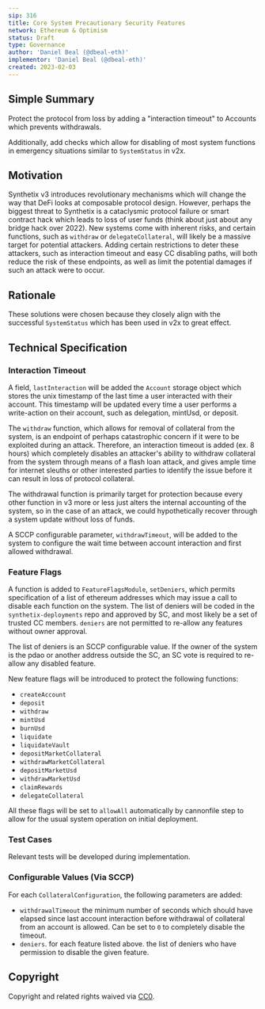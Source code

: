 ```yaml
---
sip: 316
title: Core System Precautionary Security Features
network: Ethereum & Optimism
status: Draft
type: Governance
author: 'Daniel Beal (@dbeal-eth)'
implementor: 'Daniel Beal (@dbeal-eth)'
created: 2023-02-03
---
```


<!--You can leave these HTML comments in your merged SIP and delete the visible duplicate text guides, they will not appear and may be helpful to refer to if you edit it again. This is the suggested template for new SIPs. Note that an SIP number will be assigned by an editor. When opening a pull request to submit your SIP, please use an abbreviated title in the filename, `sip-draft_title_abbrev.md`. The title should be 44 characters or less.-->

## Simple Summary

<!--"If you can't explain it simply, you don't understand it well enough." Simply describe the outcome the proposed changes intends to achieve. This should be non-technical and accessible to a casual community member.-->

Protect the protocol from loss by adding a "interaction timeout" to Accounts which prevents withdrawals.

Additionally, add checks which allow for disabling of most system functions in emergency situations similar to `SystemStatus` in v2x.

## Motivation

<!--This is the problem statement. This is the *why* of the SIP. It should clearly explain *why* the current state of the protocol is inadequate.  It is critical that you explain *why* the change is needed, if the SIP proposes changing how something is calculated, you must address *why* the current calculation is inaccurate or wrong. This is not the place to describe how the SIP will address the issue!-->

Synthetix v3 introduces revolutionary mechanisms which will change the way that DeFi looks at composable protocol design. However, perhaps the biggest threat to Synthetix
is a cataclysmic protocol failure or smart contract hack which leads to loss of user funds (think about just about any bridge hack over 2022). New systems come with 
inherent risks, and
certain functions, such as `withdraw` or `delegateCollateral`, will likely be a massive target for potential attackers. Adding certain restrictions to deter
these attackers, such as interaction timeout and easy CC disabling paths, will both reduce the risk of these endpoints, as well as limit the potential damages
if such an attack were to occur.

## Rationale

<!--This is where you explain the reasoning behind how you propose to solve the problem. Why did you propose to implement the change in this way, what were the considerations and trade-offs. The rationale fleshes out what motivated the design and why particular design decisions were made. It should describe alternate designs that were considered and related work. The rationale may also provide evidence of consensus within the community, and should discuss important objections or concerns raised during discussion.-->

These solutions were chosen because they closely align with the successful `SystemStatus` which has been used in v2x to great effect.

## Technical Specification

<!--The technical specification should outline the public API of the changes proposed. That is, changes to any of the interfaces Synthetix currently exposes or the creations of new ones.-->

### Interaction Timeout

A field, `lastInteraction` will be added the `Account` storage object which stores the unix timestamp of the last time a user interacted with their account. This timestamp will be updated every time a user performs a write-action on their
account, such as delegation, mintUsd, or deposit.

The `withdraw` function, which allows for removal of collateral from the system, is an endpoint of perhaps catastrophic concern if it were to be
exploited during an attack. Therefore, an interaction timeout is added (ex. 8 hours) which completely disables an attacker's ability to withdraw collateral
from the system through means of a flash loan attack, and gives ample time for internet sleuths or other interested parties to identify the issue
before it can result in loss of protocol collateral.

The withdrawal function is primarily target for protection because every other function in v3 more or less just alters the internal accounting of the system,
so in the case of an attack, we could hypothetically recover through a system update without loss of funds.

A SCCP configurable parameter, `withdrawTimeout`, will be added to the system to configure the wait time between account interaction and first allowed
withdrawal.

### Feature Flags

A function is added to `FeatureFlagsModule`, `setDeniers`, which permits specification of a list of ethereum addresses which may issue a call to disable
each function on the system. The list of deniers will be coded in the `synthetix-deployments` repo and approved by SC, and most likely be a set of trusted
CC members. `deniers` are not permitted to re-allow any features without owner approval.

The list of deniers is an SCCP configurable value. If the owner of the system is the pdao or another address outside the SC, an SC vote is required to re-allow any disabled feature.

New feature flags will be introduced to protect the following functions:

* `createAccount`
* `deposit`
* `withdraw`
* `mintUsd`
* `burnUsd`
* `liquidate`
* `liquidateVault`
* `depositMarketCollateral`
* `withdrawMarketCollateral`
* `depositMarketUsd`
* `withdrawMarketUsd`
* `claimRewards`
* `delegateCollateral`

All these flags will be set to `allowAll` automatically by cannonfile step to allow for the usual system operation on initial deployment.

### Test Cases

<!--Test cases for an implementation are mandatory for SIPs but can be included with the implementation..-->

Relevant tests will be developed during implementation.

### Configurable Values (Via SCCP)

<!--Please list all values configurable via SCCP under this implementation.-->

For each `CollateralConfiguration`, the following parameters are added:
* `withdrawalTimeout` the minimum number of seconds which should have elapsed since last account interaction before withdrawal of collateral from an account is allowed. Can be set to `0` to completely disable the timeout.
* `deniers`. for each feature listed above. the list of deniers who have permission to disable the given feature.

## Copyright

Copyright and related rights waived via [CC0](https://creativecommons.org/publicdomain/zero/1.0/).

